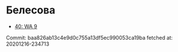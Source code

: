 # Белесова
- [40: WA 9](40.md)

Commit: baa826ab13c4e9d0c755a13df5ec990053ca19ba
 fetched at: 20201216-234713
